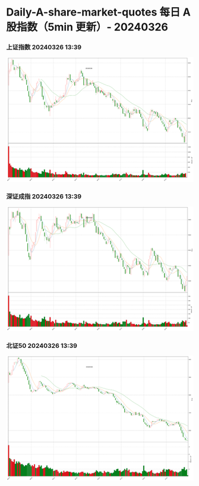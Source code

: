 
# Daily-A-share-market-quotes 每日 A 股指数（5min 更新）- 20240326

### 上证指数 20240326 13:39
![](./fig/2024/3/20240326-sh000001.png)

### 深证成指 20240326 13:39
![](./fig/2024/3/20240326-sz399001.png)

### 北证50 20240326 13:39
![](./fig/2024/3/20240326-bj899050.png)
